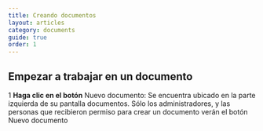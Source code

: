 ```yaml
---
title: Creando documentos
layout: articles
category: documents
guide: true
order: 1
---
```


## Empezar a trabajar en un documento

<span class="badge">1</span> **Haga clic en el botón**
<span class="label label-primary">Nuevo documento</span>: Se encuentra ubicado en
la parte izquierda de su pantalla documentos. Sólo los administradores, y las
personas que recibieron permiso para crear un documento verán el botón
<span class="label label-primary">Nuevo documento</span>
